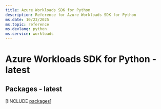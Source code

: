 ```yaml
---
title: Azure Workloads SDK for Python
description: Reference for Azure Workloads SDK for Python
ms.date: 10/23/2025
ms.topic: reference
ms.devlang: python
ms.service: workloads
---
```

# Azure Workloads SDK for Python - latest
## Packages - latest
[!INCLUDE [packages](workloads-index.md)]